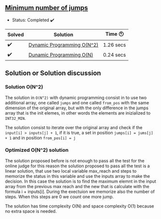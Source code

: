 ## [Minimum number of jumps](https://practice.geeksforgeeks.org/problems/minimum-number-of-jumps-1587115620/1)

- Status: Completed :heavy_check_mark:

Solved | Solution | Time :clock11: |
--- | --- | --- |
:heavy_check_mark:  | [Dynamic Programming O(N^2)](https://practice.geeksforgeeks.org/viewSol.php?subId=baf1cefd7c047562a5e759d89a25c39c&pid=701393&user=vpalazzo1) | 1.26 secs |
:heavy_check_mark:  | [Dunamic Programming O(N)](https://practice.geeksforgeeks.org/viewSol.php?subId=2d38f0f16c5b3f11439141e471d15209&pid=701393&user=vpalazzo1)   | 0.24 secs |

## Solution or Solution discussion

### Solution O(N^2)

The solution in `O(N^2)` with dynamic programming consist in to use two additional array, one
called `jumps` and one called `from_pos` with the same dimension of the original array, but with
the only difference in the jumps array that is the init elemes, in other words the elements
are inizialized to `INT32_MIN`.

The solution consist to iterate over the original array and check if the `input[i] > inputs[j] + 1`, if it is true, a set in position `jumps[i] = jums[j] + 1` and in position `from_pos[i] = j`


### Optimized O(N^2) solution

The solution proposed before is not enough to pass all the test for the online judge for this reason the solution proposed to pass all the test is a linear solution, that use two local variable max_reach and steps to memorize the status in this variable and use the inputs array to make the decision.
In this case the solution is to find the maximum elemnt in the input array from the previous max reach and the new that is calculate with the formula i + inputs[i]. During the exectuion we memorize also the number of steps. When this steps are 0 we count one more jump.

The solution has time complexity O(N) and space complexity O(1) because no extra space is needed.
